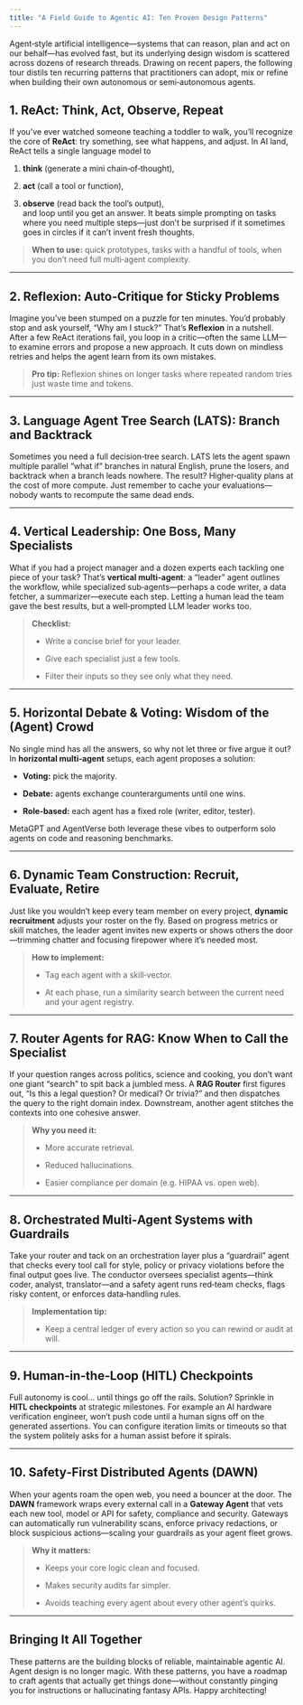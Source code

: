 ```yaml
---
title: "A Field Guide to Agentic AI: Ten Proven Design Patterns"
---
```


Agent‑style artificial intelligence—systems that can reason, plan and act on our behalf—has evolved fast, but its underlying design wisdom is scattered across dozens of research threads. Drawing on recent papers, the following tour distils ten recurring patterns that practitioners can adopt, mix or refine when building their own autonomous or semi‑autonomous agents.

## 1. ReAct: Think, Act, Observe, Repeat

If you’ve ever watched someone teaching a toddler to walk, you’ll recognize the core of **ReAct**: try something, see what happens, and adjust. In AI land, ReAct tells a single language model to

1.  **think** (generate a mini chain‑of‑thought),
    
2.  **act** (call a tool or function),
    
3.  **observe** (read back the tool’s output),  
    and loop until you get an answer. It beats simple prompting on tasks where you need multiple steps—just don’t be surprised if it sometimes goes in circles if it can’t invent fresh thoughts.
    

> **When to use:** quick prototypes, tasks with a handful of tools, when you don’t need full multi‑agent complexity.

----------

## 2. Reflexion: Auto‑Critique for Sticky Problems

Imagine you’ve been stumped on a puzzle for ten minutes. You’d probably stop and ask yourself, “Why am I stuck?” That’s **Reflexion** in a nutshell. After a few ReAct iterations fail, you loop in a critic—often the same LLM—to examine errors and propose a new approach. It cuts down on mindless retries and helps the agent learn from its own mistakes.

> **Pro tip:** Reflexion shines on longer tasks where repeated random tries just waste time and tokens.

----------

## 3. Language Agent Tree Search (LATS): Branch and Backtrack

Sometimes you need a full decision‑tree search. LATS lets the agent spawn multiple parallel “what if” branches in natural English, prune the losers, and backtrack when a branch leads nowhere. The result? Higher‑quality plans at the cost of more compute. Just remember to cache your evaluations—nobody wants to recompute the same dead ends.

----------

## 4. Vertical Leadership: One Boss, Many Specialists

What if you had a project manager and a dozen experts each tackling one piece of your task? That’s **vertical multi‑agent**: a “leader” agent outlines the workflow, while specialized sub‑agents—perhaps a code writer, a data fetcher, a summarizer—execute each step. Letting a human lead the team gave the best results, but a well‑prompted LLM leader works too.

> **Checklist:**
> 
> -   Write a concise brief for your leader.
>     
> -   Give each specialist just a few tools.
>     
> -   Filter their inputs so they see only what they need.
>     

----------

## 5. Horizontal Debate & Voting: Wisdom of the (Agent) Crowd

No single mind has all the answers, so why not let three or five argue it out? In **horizontal multi‑agent** setups, each agent proposes a solution:

-   **Voting:** pick the majority.
    
-   **Debate:** agents exchange counterarguments until one wins.
    
-   **Role‑based:** each agent has a fixed role (writer, editor, tester).
    

MetaGPT and AgentVerse both leverage these vibes to outperform solo agents on code and reasoning benchmarks.

----------

## 6. Dynamic Team Construction: Recruit, Evaluate, Retire

Just like you wouldn’t keep every team member on every project, **dynamic recruitment** adjusts your roster on the fly. Based on progress metrics or skill matches, the leader agent invites new experts or shows others the door—trimming chatter and focusing firepower where it’s needed most.

> **How to implement:**
> 
> -   Tag each agent with a skill‑vector.
>     
> -   At each phase, run a similarity search between the current need and your agent registry.
>     

----------

## 7. Router Agents for RAG: Know When to Call the Specialist

If your question ranges across politics, science and cooking, you don’t want one giant “search” to spit back a jumbled mess. A **RAG Router** first figures out, “Is this a legal question? Or medical? Or trivia?” and then dispatches the query to the right domain index. Downstream, another agent stitches the contexts into one cohesive answer.

> **Why you need it:**
> 
> -   More accurate retrieval.
>     
> -   Reduced hallucinations.
>     
> -   Easier compliance per domain (e.g. HIPAA vs. open web).
>     

----------

## 8. Orchestrated Multi‑Agent Systems with Guardrails

Take your router and tack on an orchestration layer plus a “guardrail” agent that checks every tool call for style, policy or privacy violations before the final output goes live. The conductor oversees specialist agents—think coder, analyst, translator—and a safety agent runs red‑team checks, flags risky content, or enforces data‑handling rules.

> **Implementation tip:**
> 
> -   Keep a central ledger of every action so you can rewind or audit at will.
>     

----------

## 9. Human‑in‑the‑Loop (HITL) Checkpoints

Full autonomy is cool… until things go off the rails. Solution? Sprinkle in **HITL checkpoints** at strategic milestones. For example an AI hardware verification engineer, won’t push code until a human signs off on the generated assertions. You can configure iteration limits or timeouts so that the system politely asks for a human assist before it spirals.

----------

## 10. Safety‑First Distributed Agents (DAWN)

When your agents roam the open web, you need a bouncer at the door. The **DAWN** framework wraps every external call in a **Gateway Agent** that vets each new tool, model or API for safety, compliance and security. Gateways can automatically run vulnerability scans, enforce privacy redactions, or block suspicious actions—scaling your guardrails as your agent fleet grows.

> **Why it matters:**
> 
> -   Keeps your core logic clean and focused.
>     
> -   Makes security audits far simpler.
>     
> -   Avoids teaching every agent about every other agent’s quirks.
>     

----------

## Bringing It All Together

These patterns are the building blocks of reliable, maintainable agentic AI. 
Agent design is no longer magic. With these patterns, you have a roadmap to craft agents that actually get things done—without constantly pinging you for instructions or hallucinating fantasy APIs. Happy architecting!

